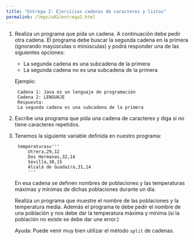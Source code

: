 ```yaml
---
title: "Entrega 2: Ejercicios cadenas de caracteres y listas"
permalink: /lmgs/u02/entrega2.html
---
```


1. Realiza un programa que pida un cadena. A continuación debe pedir otra cadena. El programa debe buscar la segunda cadena en la primera (ignorando mayúsculas o minúsculas) y podrá responder una de las siguientes opciones:
	
	* La segunda cadena es una subcadena de la primera
	* La segunda cadena no es una subcadena de la primera

	Ejemplo:

		Cadena 1: Java es un lenguaje de programación
		Cadena 2: LENGUAJE
		Respuesta:
		La segunda cadena es una subcadena de la primera

2. Escribe una programa que pida una cadena de caracteres y diga si *no* tiene caracteres repetidos.

3. Tenemos la siguiente variable definida en nuestro programa:

		temperaturas='''
			Utrera,29,12
			Dos Hermanas,32,14
			Sevilla,30,15
			Alcalá de Guadaíra,31,14
			'''

	En esa cadena se definen nombres de poblaciones y las temperaturas máximas y mínimas de dichas poblaciones durante un día.

	Realiza un programa que muestre el nombre de las poblaciones y la temperatura media. Además el programa te debe pedir el nombre de una población y nos debe dar la temperatura máxima y mínima (si la población no existe se debe dar une error.)

	Ayuda: Puede venir muy bien utilizar el método `split` de cadenas.

